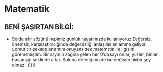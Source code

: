 # Matematik
## BENİ ŞAŞIRTAN BİLGİ:
* Solda sıfır sözünü hepimiz günlük hayatımızda kullanıyoruz.Değersiz, önemsiz, karşılaştırıldığında değersizliği anlaşılan anlamına geliyor.
Somut bir şekilde anlamını okuyana dek matematik ile ilgisini görememiştim.
Bir sayının sağına gelen her 0’da sayı onlar, yüzler, binler basamağı şeklinde artar. Soluna eklediğimizde ise değişen hiçbir şey olmaz. :)))))
